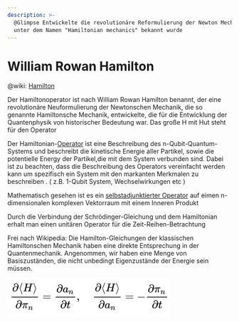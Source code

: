 ```yaml
---
description: >-
  @Glimpse Entwickelte die revolutionäre Reformulierung der Newton Mechanik, die
  unter dem Namen "Hamiltonian mechanics" bekannt wurde
---
```


# William Rowan Hamilton

@wiki: [Hamilton](https://en.wikipedia.org/wiki/William\_Rowan\_Hamilton)

Der Hamiltonoperator ist nach William Rowan Hamilton benannt, der eine revolutionäre Neuformulierung der Newtonschen Mechanik, die so genannte Hamiltonsche Mechanik, entwickelte, die für die Entwicklung der Quantenphysik von historischer Bedeutung war. Das große H mit Hut steht für den Operator

Der Hamiltonian-[Operator](https://app.gitbook.com/s/-MjY9ZUOIiOq3c33tSsV/c/VzobyTDZAiPZcJtiwrNf/william-rowan-hamilton) ist eine Beschreibung des n-Qubit-Quantum-Systems und beschreibt die kinetische Energie aller Partikel, sowie die potentielle Energy der Partikel,die mit dem System verbunden sind. Dabei ist zu beachten, dass die Beschreibung des Operators vereinfacht werden kann um spezifisch ein System mit den markanten Merkmalen zu beschreiben . ( z.B. 1-Qubit System, Wechselwirkungen etc )&#x20;

Mathematisch gesehen ist es ein [selbstadjunktierter Operator](https://en.wikipedia.org/wiki/Self-adjoint\_operator) auf eimen n-dimensionalen komplexen Vektorraum mit einem Inneren Produkt&#x20;

Durch die Verbindung der Schrödinger-Gleichung und dem Hamiltonian erhalt man einen unitären Operator für die Zeit-Reihen-Betrachtung&#x20;

Frei nach Wikipedia: Die Hamilton-Gleichungen der klassischen Hamiltonschen Mechanik haben eine direkte Entsprechung in der Quantenmechanik. Angenommen, wir haben eine Menge von Basiszuständen, die nicht unbedingt Eigenzustände der Energie sein müssen.

![@wikipedia](<.gitbook/assets/image (1) (1) (1).png>)

